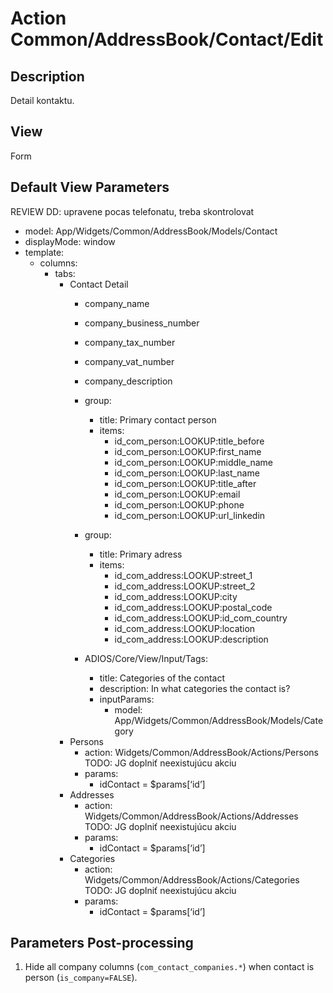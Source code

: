 # Action Common/AddressBook/Contact/Edit

## Description

Detail kontaktu.

## View

Form

## Default View Parameters

REVIEW DD: upravene pocas telefonatu, treba skontrolovat

* model: App/Widgets/Common/AddressBook/Models/Contact
* displayMode: window
* template:
  * columns:
    * tabs:
      * Contact Detail
        * company_name
        * company_business_number
        * company_tax_number
        * company_vat_number
        * company_description

        * group:
          * title: Primary contact person
          * items:
            * id_com_person:LOOKUP:title_before
            * id_com_person:LOOKUP:first_name
            * id_com_person:LOOKUP:middle_name
            * id_com_person:LOOKUP:last_name
            * id_com_person:LOOKUP:title_after
            * id_com_person:LOOKUP:email
            * id_com_person:LOOKUP:phone
            * id_com_person:LOOKUP:url_linkedin

        * group:
          * title: Primary adress
          * items:
            * id_com_address:LOOKUP:street_1
            * id_com_address:LOOKUP:street_2
            * id_com_address:LOOKUP:city
            * id_com_address:LOOKUP:postal_code
            * id_com_address:LOOKUP:id_com_country
            * id_com_address:LOOKUP:location
            * id_com_address:LOOKUP:description

        * ADIOS/Core/View/Input/Tags:
          * title: Categories of the contact
          * description: In what categories the contact is?
          * inputParams:
            * model: App/Widgets/Common/AddressBook/Models/Category
      * Persons
        * action: Widgets/Common/AddressBook/Actions/Persons
TODO: JG doplniť neexistujúcu akciu
        * params:
          * idContact = $params[‘id’]
      * Addresses
        * action: Widgets/Common/AddressBook/Actions/Addresses
TODO: JG doplniť neexistujúcu akciu
        * params:
          * idContact = $params[‘id’]
      * Categories
        * action: Widgets/Common/AddressBook/Actions/Categories
TODO: JG doplniť neexistujúcu akciu
        * params:
          * idContact = $params[‘id’]

## Parameters Post-processing
  1. Hide all company columns (`com_contact_companies.*`) when contact is person (`is_company=FALSE`).